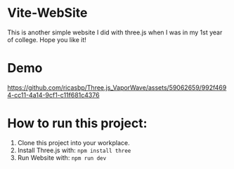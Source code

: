 
# Vite-WebSite
This is another simple website I did with three.js when I was in my 1st year of college. Hope you like it!

# Demo

https://github.com/ricasbp/Three.js_VaporWave/assets/59062659/992f4694-cc11-4a14-9cf1-c11f681c4376



# How to run this project:
1. Clone this project into your workplace.
2. Install Three.js with:
   `npm install three`
3. Run Website with:
   `npm run dev`
